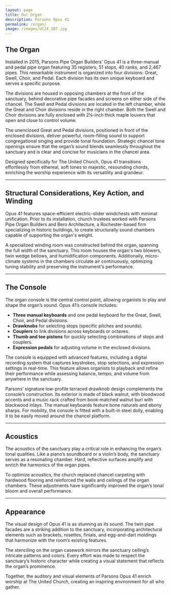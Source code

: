 ```yaml
---
layout: page
title: Our Organ
description: Parsons Opus 41
permalink: /organ/
image: /images/UC24_207.jpg
---
```


## The Organ  

Installed in 2015, Parsons Pipe Organ Builders' Opus 41 is a three-manual and pedal pipe organ featuring 35 registers, 51 stops, 40 ranks, and 2,467 pipes. This remarkable instrument is organized into four divisions: Great, Swell, Choir, and Pedal. Each division has its own unique keyboard and serves a specific purpose.  

The divisions are housed in opposing chambers at the front of the sanctuary, behind decorative pipe facades and screens on either side of the chancel. The Swell and Pedal divisions are located in the left chamber, while the Great and Choir divisions reside in the right chamber. Both the Swell and Choir divisions are fully enclosed with 2¼-inch thick maple louvers that open and close to control volume.  

The unenclosed Great and Pedal divisions, positioned in front of the enclosed divisions, deliver powerful, room-filling sound to support congregational singing and provide tonal foundation. Strategic chancel tone openings ensure that the organ’s sound blends seamlessly throughout the sanctuary and is clear and concise for musicians in the chancel area.  

Designed specifically for The United Church, Opus 41 transitions effortlessly from ethereal, soft tones to majestic, resounding chords, enriching the worship experience with its versatility and grandeur.

---

## Structural Considerations, Key Action, and Winding  

Opus 41 features space-efficient electric-slider windchests with minimal unification. Prior to its installation, church trustees worked with Parsons Pipe Organ Builders and Bero Architecture, a Rochester-based firm specializing in historic buildings, to create structurally sound chambers capable of supporting the organ's weight.  

A specialized winding room was constructed behind the organ, spanning the full width of the sanctuary. This room houses the organ's two blowers, twin wedge bellows, and humidification components. Additionally, micro-climate systems in the chambers circulate air continuously, optimizing tuning stability and preserving the instrument's performance.

---

## The Console  

The organ console is the central control point, allowing organists to play and shape the organ’s sound. Opus 41’s console includes:  
- **Three manual keyboards** and one pedal keyboard for the Great, Swell, Choir, and Pedal divisions.  
- **Drawknobs** for selecting stops (specific pitches and sounds).  
- **Couplers** to link divisions across keyboards or octaves.  
- **Thumb and toe pistons** for quickly selecting combinations of stops and couplers.  
- **Expression pedals** for adjusting volume in the enclosed divisions.  

The console is equipped with advanced features, including a digital recording system that captures keystrokes, stop selections, and expression settings in real-time. This feature allows organists to playback and refine their performance while assessing balance, tempo, and volume from anywhere in the sanctuary.  

Parsons’ signature low-profile terraced drawknob design complements the console’s construction. Its exterior is made of black walnut, with bloodwood accents and a music rack crafted from book-matched walnut burl with blackwood inlays. The manual keyboards feature bone naturals and ebony sharps. For mobility, the console is fitted with a built-in steel dolly, enabling it to be easily moved around the chancel platform.

---

## Acoustics  

The acoustics of the sanctuary play a critical role in enhancing the organ’s tonal qualities. Like a piano’s soundboard or a violin’s body, the sanctuary serves as a resonating chamber. Hard, reflective surfaces amplify and enrich the harmonics of the organ pipes.  

To optimize acoustics, the church replaced chancel carpeting with hardwood flooring and reinforced the walls and ceilings of the organ chambers. These adjustments have significantly improved the organ’s tonal bloom and overall performance.

---

## Appearance  

The visual design of Opus 41 is as stunning as its sound. The twin pipe facades are a striking addition to the sanctuary, incorporating architectural elements such as brackets, rosettes, finials, and egg-and-dart moldings that harmonize with the room’s existing features.  

The stenciling on the organ casework mirrors the sanctuary ceiling’s intricate patterns and colors. Every effort was made to respect the sanctuary’s historic character while creating a visual statement that reflects the organ’s prominence.  

Together, the auditory and visual elements of Parsons Opus 41 enrich worship at The United Church, creating an inspiring environment for all who gather.